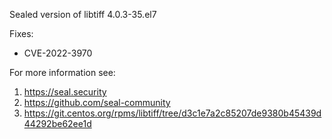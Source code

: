 Sealed version of libtiff 4.0.3-35.el7

Fixes:
- CVE-2022-3970

For more information see:
  1. https://seal.security
  2. https://github.com/seal-community
  3. https://git.centos.org/rpms/libtiff/tree/d3c1e7a2c85207de9380b45439d44292be62ee1d
